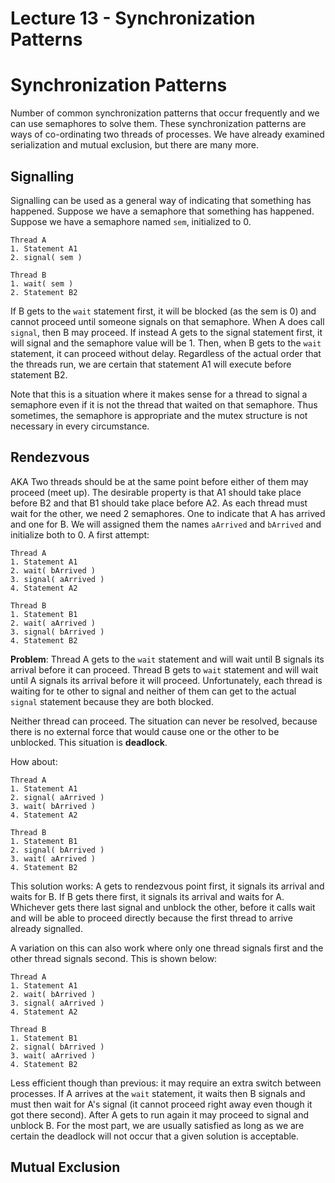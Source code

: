 # Lecture 13 - Synchronization Patterns

# Synchronization Patterns

Number of common synchronization patterns that occur frequently and we can use semaphores to solve them. These
synchronization patterns are ways of co-ordinating two threads of processes. We have already examined serialization
and mutual exclusion, but there are many more.

## Signalling

Signalling can be used as a general way of indicating that something has happened. Suppose
we have a semaphore that something has happened. Suppose we have a semaphore named ```sem```, initialized to 0.

```
Thread A
1. Statement A1
2. signal( sem )

Thread B
1. wait( sem )
2. Statement B2
```

If B gets to the ```wait``` statement first, it will be blocked (as the sem is 0) and cannot
proceed until someone signals on that semaphore. When A does call ```signal```, then B may
proceed. If instead A gets to the signal statement first, it will signal and the semaphore
value will be 1. Then, when B gets to the ```wait``` statement, it can proceed without
delay. Regardless of the actual order that the threads run, we are certain that statement A1
will execute before statement B2.

Note that this is a situation where it makes sense for a thread to signal a semaphore even if it
is not the thread that waited on that semaphore. Thus sometimes, the semaphore is appropriate
and the mutex structure is not necessary in every circumstance.

## Rendezvous

AKA Two threads should be at the same point before either of them may proceed (meet up). The
desirable property is that A1 should take place before B2 and that B1 should take place before
A2. As each thread must wait for the other, we need 2 semaphores. One to indicate that A has 
arrived and one for B. We will assigned them the names ```aArrived``` and ```bArrived``` and
initialize both to 0. A first attempt:

```
Thread A
1. Statement A1
2. wait( bArrived )
3. signal( aArrived )
4. Statement A2

Thread B
1. Statement B1
2. wait( aArrived )
3. signal( bArrived )
4. Statement B2
```

**Problem**: Thread A gets to the ```wait``` statement and will wait until B signals its arrival
before it can proceed. Thread B gets to ```wait``` statement and will wait until A signals its
arrival before it will proceed. Unfortunately, each thread is waiting for te other to signal
and neither of them can get to the actual ```signal``` statement because they are both blocked.

Neither thread can proceed. The situation can never be resolved, because there is no external
force that would cause one or the other to be unblocked. This situation is **deadlock**.

How about:

```
Thread A
1. Statement A1
2. signal( aArrived )
3. wait( bArrived )
4. Statement A2

Thread B
1. Statement B1
2. signal( bArrived )
3. wait( aArrived )
4. Statement B2
```

This solution works: A gets to rendezvous point first, it signals its arrival and waits for B. If B
gets there first, it signals its arrival and waits for A. Whichever gets there last signal and unblock
the other, before it calls wait and will be able to proceed directly because the first thread to arrive 
already signalled.

A variation on this can also work where only one thread signals first and the other thread signals second. This is
shown below:

```
Thread A
1. Statement A1
2. wait( bArrived )
3. signal( aArrived )
4. Statement A2

Thread B
1. Statement B1
2. signal( bArrived )
3. wait( aArrived )
4. Statement B2
```

Less efficient though than previous: it may require an extra switch between processes. If A arrives
at the ```wait``` statement, it waits then B signals and must then wait for A's signal (it cannot
proceed right away even though it got there second). After A gets to run again it may proceed to
signal and unblock B. For the most part, we are usually satisfied as long as we are certain the 
deadlock will not occur that a given solution is acceptable.

## Mutual Exclusion

